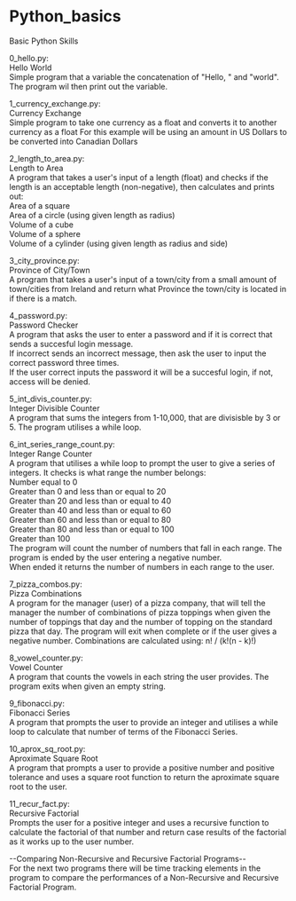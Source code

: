 # Python_basics
Basic Python Skills

0_hello.py:<br>
Hello World<br>
Simple program that a variable the concatenation of "Hello, " and "world".
The program wil then print out the variable.

1_currency_exchange.py:<br>
Currency Exchange<br>
Simple program to take one currency as a float and converts it to another currency as a float
For this example will be using an amount in US Dollars to be converted into Canadian Dollars

2_length_to_area.py:<br>
Length to Area<br>
A program that takes a user's input of a length (float) and checks if the length is an acceptable length (non-negative),
then calculates and prints out:<br>
Area of a square<br>
Area of a circle (using given length as radius)<br>
Volume of a cube<br>
Volume of a sphere<br>
Volume of a cylinder (using given length as radius and side)

3_city_province.py:<br>
Province of City/Town<br>
A program that takes a user's input of a town/city from a small amount of town/cities from Ireland and
return what Province the town/city is located in if there is a match.

4_password.py:<br>
Password Checker<br>
A program that asks the user to enter a password and if it is correct that sends a succesful login message.  
If incorrect sends an incorrect message, then ask the user to input the correct password three times.  
If the user correct inputs the password it will be a succesful login, if not, access will be denied.

5_int_divis_counter.py:<br>
Integer Divisible Counter<br>
A program that sums the integers from 1-10,000, that are divisisble by 3 or 5. The program utilises a while loop.

6_int_series_range_count.py:<br>
Integer Range Counter<br>
A program that utilises a while loop to prompt the user to give a series of integers.  It checks is what range the number belongs:<br>
Number equal to 0<br>
Greater than 0 and less than or equal to 20<br>
Greater than 20 and less than or equal to 40<br>
Greater than 40 and less than or equal to 60<br>
Greater than 60 and less than or equal to 80<br>
Greater than 80 and less than or equal to 100<br>
Greater than 100<br>
The program will count the number of numbers that fall in each range.  The program is ended by the user entering a negative number.  
When ended it returns the number of numbers in each range to the user.

7_pizza_combos.py:<br>
Pizza Combinations<br>
A program for the manager (user) of a pizza company, that will tell the manager the number of combinations of pizza toppings when
given the number of toppings that day and the number of topping on the standard pizza that day.  The program will exit when complete
or if the user gives a negative number. Combinations are calculated using: n! / (k!(n - k)!)

8_vowel_counter.py:<br>
Vowel Counter<br>
A program that counts the vowels in each string the user provides.  The program exits when given an empty string.

9_fibonacci.py:<br>
Fibonacci Series<br>
A program that prompts the user to provide an integer and utilises a while loop to calculate that number of terms of the Fibonacci Series.

10_aprox_sq_root.py:<br>
Aproximate Square Root<br>
A program that prompts a user to provide a positive number and positive tolerance and uses a square root function to return the aproximate 
square root to the user.

11_recur_fact.py:<br>
Recursive Factorial<br>
Prompts the user for a positive integer and uses a recursive function to calculate the factorial of that number and return case results of the 
factorial as it works up to the user number.

--Comparing Non-Recursive and Recursive Factorial Programs--<br>
For the next two programs there will be time tracking elements in the program to compare the performances of a Non-Recursive and Recursive Factorial Program.<br>
